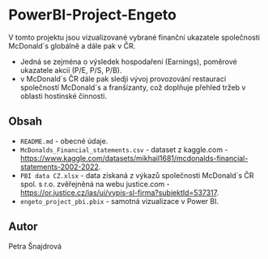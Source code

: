# PowerBI-Project-Engeto

V tomto projektu jsou vizualizované vybrané finanční ukazatele společnosti McDonald´s globálně a dále pak v ČR.
* Jedná se zejména o výsledek hospodaření (Earnings), poměrové ukazatele akcií (P/E, P/S, P/B).
* v McDonald´s ČR dále pak sledji vývoj provozování restaurací společností McDonald´s a franšízanty, což doplňuje přehled tržeb v oblasti hostinské činnosti.

## Obsah
* `README.md` - obecné údaje.
* `McDonalds_Financial_statements.csv` - dataset z kaggle.com - https://www.kaggle.com/datasets/mikhail1681/mcdonalds-financial-statements-2002-2022.
* `PBI data CZ.xlsx` - data získaná z výkazů společnosti McDonald´s ČR spol. s r.o. zvěřejněná na webu justice.com - https://or.justice.cz/ias/ui/vypis-sl-firma?subjektId=537317.
* `engeto_project_pbi.pbix` - samotná vizualizace v Power BI.

## Autor
Petra Šnajdrová
